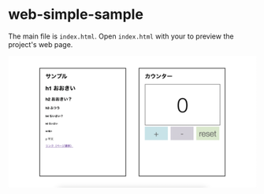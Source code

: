 # web-simple-sample

The main file is `index.html`. Open `index.html` with your to preview the project's web page.

![preview image](img/preview.png)
